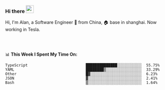 ### Hi there <img src="https://media.giphy.com/media/hvRJCLFzcasrR4ia7z/giphy.gif" width="25px">

<!-- ![visitors](https://visitor-badge.glitch.me/badge?page_id=dislfyer.dislfyer) -->

Hi, I'm Alan, a Software Engineer 🚀 from China, 🏠 base in shanghai. Now working in Tesla.

<br/>
<br/>

📊 **This Week I Spent My Time On:**


<!--START_SECTION:waka-->

```text
TypeScript                          ██████████████░░░░░░░░░░░  55.75%
YAML                                ████████▒░░░░░░░░░░░░░░░░  33.29%
Other                               █▓░░░░░░░░░░░░░░░░░░░░░░░  6.23%
JSON                                ▓░░░░░░░░░░░░░░░░░░░░░░░░  2.41%
Bash                                ▒░░░░░░░░░░░░░░░░░░░░░░░░  1.64%
```

<!--END_SECTION:waka-->

<!--
**About Me:**
 -->
